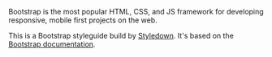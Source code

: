 <div class='jumbotron'>
  <div class='container'>
    <p>Bootstrap is the most popular HTML, CSS, and JS framework for developing responsive, mobile first projects on the web.</p>
  </div>
</div>

This is a Bootstrap styleguide build by [Styledown](https://github.com/styledown/styledown2). It's based on the [Bootstrap documentation](http://getbootstrap.com/css/).
